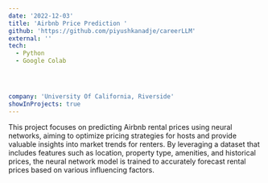 ```yaml
---
date: '2022-12-03'
title: 'Airbnb Price Prediction '
github: 'https://github.com/piyushkanadje/careerLLM'
external: ''
tech:
  - Python
  - Google Colab




company: 'University Of California, Riverside'
showInProjects: true
---
```



This project focuses on predicting Airbnb rental prices using neural networks, aiming to optimize pricing strategies for hosts and provide valuable insights into market trends for renters. By leveraging a dataset that includes features such as location, property type, amenities, and historical prices, the neural network model is trained to accurately forecast rental prices based on various influencing factors.
